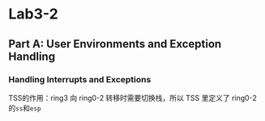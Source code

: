 # Lab3-2

## Part A: User Environments and Exception Handling

### Handling Interrupts and Exceptions

TSS的作用：ring3 向 ring0-2 转移时需要切换栈，所以 TSS 里定义了 ring0-2 的`ss`和`esp`